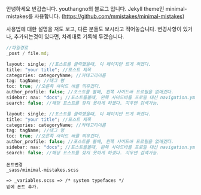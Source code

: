 안녕하세요 반갑습니다. youthangno의 블로그 입니다.
Jekyll theme인 minimal-mistakes를 사용합니다. (https://github.com/mmistakes/minimal-mistakes)

사용법에 대한 설명을 저도 보고, 다른 분들도 보시라고 적어놓습니다.
변경사항이 있거나, 추가되는것이 있다면, 차례대로 기록해 두겠습니다.

```javascript
//파일경로
_post / file.md;

layout: single; //포스트를 클릭했을때, 이 페이지만 뜨게 하겠다.
title: "your title"; //포스트 제목
categories: categoryName; //카테고리이름
tag: tagName; //태그 명
toc: true; //오른쪽 사이드 바를 띄우겠다.
author_profile: false; //포스트를 볼때, 왼쪽 사이드바 프로필을 없애겠다.
sidebar: nav: "docs"; //포스트를볼때, 왼쪽 사이드바를 프로필 대신 navigation.yml 안에 docs 로 연결해주겠다.
search: false; //해당 포스트를 찾지 못하게 하겠다. 지우면 검색가능.

layout: single; //포스트를 클릭했을때, 이 페이지만 뜨게 하겠다.
title: "your title"; //포스트 제목
categories: categoryName; //카테고리이름
tag: tagName; //태그 명
toc: true; //오른쪽 사이드 바를 띄우겠다.
author_profile: false; //포스트를 볼때, 왼쪽 사이드바 프로필을 없애겠다.
sidebar: nav: "docs"; //포스트를볼때, 왼쪽 사이드바를 프로필 대신 navigation.yml 안에 docs 로 연결해주겠다.
search: false; //해당 포스트를 찾지 못하게 하겠다. 지우면 검색가능.
```

```
폰트변경
_sass/minimal-mistakes.scss

=> _variables.scss => /* system typefaces */
밑에 폰트 추가.

```
